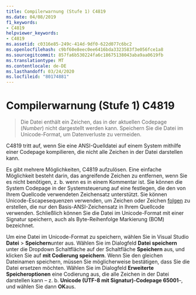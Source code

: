 ```yaml
---
title: Compilerwarnung (Stufe 1) C4819
ms.date: 04/08/2019
f1_keywords:
- C4819
helpviewer_keywords:
- C4819
ms.assetid: c0316e85-249c-414d-9df0-622d077c6bc2
ms.openlocfilehash: c9bf60e8eec0ee6416bda3323583f3e056fce1a8
ms.sourcegitcommit: 857fa6b530224fa6c18675138043aba9aa0619fb
ms.translationtype: MT
ms.contentlocale: de-DE
ms.lasthandoff: 03/24/2020
ms.locfileid: "80174881"
---
```

# <a name="compiler-warning-level-1-c4819"></a>Compilerwarnung (Stufe 1) C4819

> Die Datei enthält ein Zeichen, das in der aktuellen Codepage (*Number*) nicht dargestellt werden kann. Speichern Sie die Datei im Unicode-Format, um Datenverluste zu vermeiden.

C4819 tritt auf, wenn Sie eine ANSI-Quelldatei auf einem System mithilfe einer Codepage kompilieren, die nicht alle Zeichen in der Datei darstellen kann.

Es gibt mehrere Möglichkeiten, C4819 aufzulösen. Eine einfache Möglichkeit besteht darin, das angreifende Zeichen zu entfernen, wenn Sie es nicht benötigen, z. b. wenn es in einem Kommentar ist. Sie können die System Codepage in der Systemsteuerung auf eine festlegen, die den von Ihrem Quellcode verwendeten Zeichensatz unterstützt. Sie können Unicode-Escapesequenzen verwenden, um Zeichen oder Zeichen [folgen](/cpp/c-language/escape-sequences) zu erstellen, die nur den Basis-ANSI-Zeichensatz in Ihrem Quellcode verwenden. Schließlich können Sie die Datei im Unicode-Format mit einer Signatur speichern, auch als Byte-Reihenfolge Markierung (BOM) bezeichnet.

Um eine Datei im Unicode-Format zu speichern, wählen Sie in Visual Studio **Datei** > **Speichern**unter aus. Wählen Sie im Dialogfeld **Datei speichern** unter die Dropdown Schaltfläche auf der Schaltfläche **Speichern** aus, und klicken Sie auf **mit Codierung speichern**. Wenn Sie den gleichen Dateinamen speichern, müssen Sie möglicherweise bestätigen, dass Sie die Datei ersetzen möchten. Wählen Sie im Dialogfeld **Erweiterte Speicheroptionen** eine Codierung aus, die alle Zeichen in der Datei darstellen kann – z. b. **Unicode (UTF-8 mit Signatur)-Codepage 65001**–, und wählen Sie dann **OK**aus.
